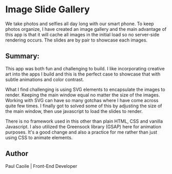 # Image Slide Gallery

We take photos and selfies all day long with our smart phone. To keep photos organize, I have created an image gallery and the main advantage of this app is that it will cache all images in the initial load so no server-side rendering occurs. The slides are by pair to showcase each images.

## Summary: 

This app was both fun and challenging to build. I like incorporating creative art into the apps I build and this is the perfect case to showcase that with subtle animations and color contrast. 

What I find challenging is using SVG elements to encapsulate the images to render. Keeping the main window equal no matter the size of the images. Working with SVG can have so many gotchas where I have come across quite few times. I finally got to solved some of this by adjusting the size of the main window, then use javascript to load the slides to render.

There is no framework used in this other than plain HTML, CSS and vanilla Javascript. I also utilized the Greensock library (GSAP) here for animation purposes. It's a good change and also a practice for me rather than just using CSS to animate elements.

## Author

Paul Caoile | Front-End Developer